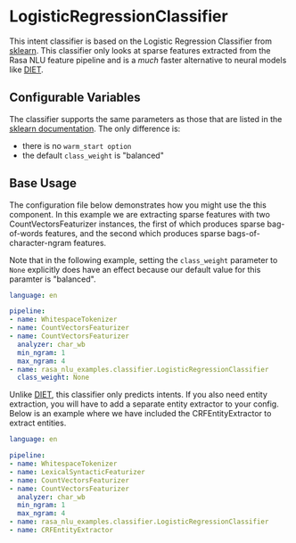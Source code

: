 # LogisticRegressionClassifier

This intent classifier is based on the Logistic Regression Classifier from
[sklearn](https://scikit-learn.org/stable/modules/generated/sklearn.linear_model.LogisticRegression.html).
This classifier only looks at sparse features extracted from the Rasa NLU
feature pipeline and is a *much* faster alternative to neural models like
[DIET](https://rasa.com/docs/rasa/components#dietclassifier-2).

## Configurable Variables

The classifier supports the same parameters as those that are listed in the [sklearn documentation](https://scikit-learn.org/stable/modules/generated/sklearn.linear_model.LogisticRegression.html). The only difference is:

- there is no `warm_start option`
- the default `class_weight` is "balanced"

## Base Usage

The configuration file below demonstrates how you might use the this component.
In this example we are extracting sparse features with two
CountVectorsFeaturizer instances, the first of which produces sparse
bag-of-words features, and the second which produces sparse
bags-of-character-ngram features.

Note that in the following example, setting the `class_weight` parameter to `None`
explicitly does have an effect because our default value for this paramter is "balanced".

```yaml
language: en

pipeline:
- name: WhitespaceTokenizer
- name: CountVectorsFeaturizer
- name: CountVectorsFeaturizer
  analyzer: char_wb
  min_ngram: 1
  max_ngram: 4
- name: rasa_nlu_examples.classifier.LogisticRegressionClassifier
  class_weight: None
```

Unlike [DIET](https://rasa.com/docs/rasa/components#dietclassifier-2), this
classifier only predicts intents. If you also need entity extraction, you will
have to add a separate entity extractor to your config. Below is an example
where we have included the CRFEntityExtractor to extract entities.

```yaml
language: en

pipeline:
- name: WhitespaceTokenizer
- name: LexicalSyntacticFeaturizer
- name: CountVectorsFeaturizer
- name: CountVectorsFeaturizer
  analyzer: char_wb
  min_ngram: 1
  max_ngram: 4
- name: rasa_nlu_examples.classifier.LogisticRegressionClassifier
- name: CRFEntityExtractor
```
